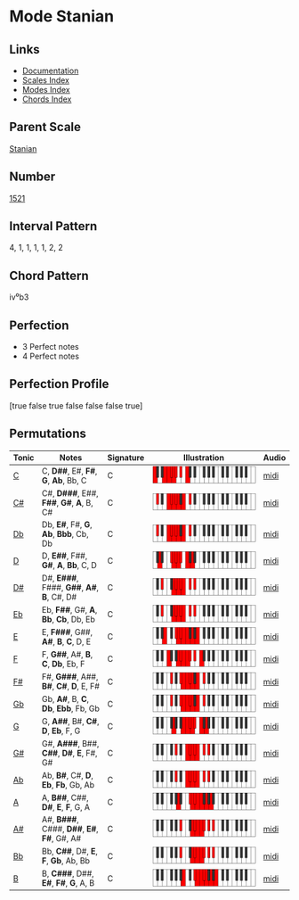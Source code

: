 # Mode Stanian

## Links

- [Documentation](README.md)
- [Scales Index](Scales.md)
- [Modes Index](Modes.md)
- [Chords Index](Chords.md)

## Parent Scale

[Stanian](ScaleStanian.md)

## Number

[1521](https://ianring.com/musictheory/scales/1521)

## Interval Pattern

4, 1, 1, 1, 1, 2, 2

## Chord Pattern

iv⁰b3

## Perfection

- 3 Perfect notes
- 4 Perfect notes

## Perfection Profile

[true false true false false false true]

## Permutations

| Tonic | Notes | Signature | Illustration | Audio |
|-------|-------|-----------|--------------|-------|
| [C](ModeCNaturalStanian.md) | C, **D##**, E#, **F#**, **G**, **Ab**, Bb, C | C | ![CNaturalStanian](ModeCNaturalStanian.png) | [midi](https://github.com/edipermadi/music/blob/main/docs/ModeCNaturalStanian.mid?raw=true) |
| [C#](ModeCSharpStanian.md) | C#, **D###**, E##, **F##**, **G#**, **A**, B, C# | C | ![CSharpStanian](ModeCSharpStanian.png) | [midi](https://github.com/edipermadi/music/blob/main/docs/ModeCSharpStanian.mid?raw=true) |
| [Db](ModeDFlatStanian.md) | Db, **E#**, F#, **G**, **Ab**, **Bbb**, Cb, Db | C | ![DFlatStanian](ModeDFlatStanian.png) | [midi](https://github.com/edipermadi/music/blob/main/docs/ModeDFlatStanian.mid?raw=true) |
| [D](ModeDNaturalStanian.md) | D, **E##**, F##, **G#**, **A**, **Bb**, C, D | C | ![DNaturalStanian](ModeDNaturalStanian.png) | [midi](https://github.com/edipermadi/music/blob/main/docs/ModeDNaturalStanian.mid?raw=true) |
| [D#](ModeDSharpStanian.md) | D#, **E###**, F###, **G##**, **A#**, **B**, C#, D# | C | ![DSharpStanian](ModeDSharpStanian.png) | [midi](https://github.com/edipermadi/music/blob/main/docs/ModeDSharpStanian.mid?raw=true) |
| [Eb](ModeEFlatStanian.md) | Eb, **F##**, G#, **A**, **Bb**, **Cb**, Db, Eb | C | ![EFlatStanian](ModeEFlatStanian.png) | [midi](https://github.com/edipermadi/music/blob/main/docs/ModeEFlatStanian.mid?raw=true) |
| [E](ModeENaturalStanian.md) | E, **F###**, G##, **A#**, **B**, **C**, D, E | C | ![ENaturalStanian](ModeENaturalStanian.png) | [midi](https://github.com/edipermadi/music/blob/main/docs/ModeENaturalStanian.mid?raw=true) |
| [F](ModeFNaturalStanian.md) | F, **G##**, A#, **B**, **C**, **Db**, Eb, F | C | ![FNaturalStanian](ModeFNaturalStanian.png) | [midi](https://github.com/edipermadi/music/blob/main/docs/ModeFNaturalStanian.mid?raw=true) |
| [F#](ModeFSharpStanian.md) | F#, **G###**, A##, **B#**, **C#**, **D**, E, F# | C | ![FSharpStanian](ModeFSharpStanian.png) | [midi](https://github.com/edipermadi/music/blob/main/docs/ModeFSharpStanian.mid?raw=true) |
| [Gb](ModeGFlatStanian.md) | Gb, **A#**, B, **C**, **Db**, **Ebb**, Fb, Gb | C | ![GFlatStanian](ModeGFlatStanian.png) | [midi](https://github.com/edipermadi/music/blob/main/docs/ModeGFlatStanian.mid?raw=true) |
| [G](ModeGNaturalStanian.md) | G, **A##**, B#, **C#**, **D**, **Eb**, F, G | C | ![GNaturalStanian](ModeGNaturalStanian.png) | [midi](https://github.com/edipermadi/music/blob/main/docs/ModeGNaturalStanian.mid?raw=true) |
| [G#](ModeGSharpStanian.md) | G#, **A###**, B##, **C##**, **D#**, **E**, F#, G# | C | ![GSharpStanian](ModeGSharpStanian.png) | [midi](https://github.com/edipermadi/music/blob/main/docs/ModeGSharpStanian.mid?raw=true) |
| [Ab](ModeAFlatStanian.md) | Ab, **B#**, C#, **D**, **Eb**, **Fb**, Gb, Ab | C | ![AFlatStanian](ModeAFlatStanian.png) | [midi](https://github.com/edipermadi/music/blob/main/docs/ModeAFlatStanian.mid?raw=true) |
| [A](ModeANaturalStanian.md) | A, **B##**, C##, **D#**, **E**, **F**, G, A | C | ![ANaturalStanian](ModeANaturalStanian.png) | [midi](https://github.com/edipermadi/music/blob/main/docs/ModeANaturalStanian.mid?raw=true) |
| [A#](ModeASharpStanian.md) | A#, **B###**, C###, **D##**, **E#**, **F#**, G#, A# | C | ![ASharpStanian](ModeASharpStanian.png) | [midi](https://github.com/edipermadi/music/blob/main/docs/ModeASharpStanian.mid?raw=true) |
| [Bb](ModeBFlatStanian.md) | Bb, **C##**, D#, **E**, **F**, **Gb**, Ab, Bb | C | ![BFlatStanian](ModeBFlatStanian.png) | [midi](https://github.com/edipermadi/music/blob/main/docs/ModeBFlatStanian.mid?raw=true) |
| [B](ModeBNaturalStanian.md) | B, **C###**, D##, **E#**, **F#**, **G**, A, B | C | ![BNaturalStanian](ModeBNaturalStanian.png) | [midi](https://github.com/edipermadi/music/blob/main/docs/ModeBNaturalStanian.mid?raw=true) |
